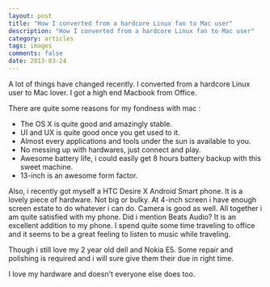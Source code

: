 ```yaml
---
layout: post
title: "How I converted from a hardcore Linux fan to Mac user"
description: "How I converted from a hardcore Linux fan to Mac user"
category: articles
tags: images
comments: false
date: 2013-03-24
---
```


A lot of things have changed recently. I converted from a hardcore Linux user
to Mac lover. I got a high end Macbook from Office.

There are quite some reasons for my fondness with mac :

- The OS X is quite good and amazingly stable.
- UI and UX is quite good once you get used to it.
- Almost every applications and tools under the sun is available to you.
- No messing up with hardwares, just connect and play.
- Awesome battery life, i could easily get 8 hours battery backup with this sweet machine.
- 13-inch is an awesome form factor.


Also, i recently got myself a HTC Desire X Android Smart phone.
It is a lovely piece of hardware. Not big or bulky. At 4-inch screen
i have enough screen estate to do whatever i can do. Camera is good as well.
All together i am quite satisfied with my phone. Did i mention Beats Audio?
It is an excellent addition to my phone. I spend quite some time traveling
to office and it seems to be a great feeling to listen to music while traveling.


Though i still love my 2 year old dell and Nokia E5.
Some repair and polishing is required and i will sure give them their due in right time.

I love my hardware and doesn't everyone else does too.
